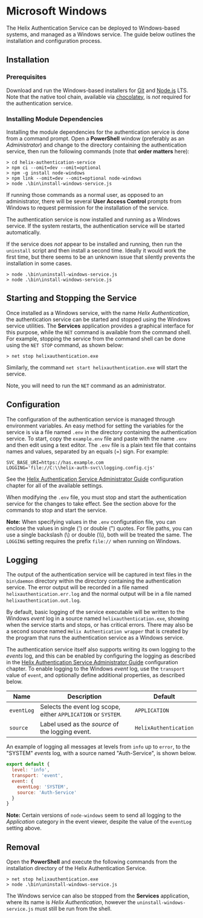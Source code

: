 # Microsoft Windows

The Helix Authentication Service can be deployed to Windows-based systems, and managed as a Windows service. The guide below outlines the installation and configuration process.

## Installation

### Prerequisites

Download and run the Windows-based installers for [Git](https://git-scm.com) and [Node.js](https://nodejs.org/) LTS. Note that the native tool chain, available via [chocolatey](https://chocolatey.org), is _not_ required for the authentication service.

### Installing Module Dependencies

Installing the module dependencies for the authentication service is done from a command prompt. Open a **PowerShell** window (preferably as an _Administrator_) and change to the directory containing the authentication service, then run the following commands (note that **order matters** here):

```
> cd helix-authentication-service
> npm ci --omit=dev --omit=optional
> npm -g install node-windows
> npm link --omit=dev --omit=optional node-windows
> node .\bin\install-windows-service.js
```

If running those commands as a normal user, as opposed to an administrator, there will be several **User Access Control** prompts from Windows to request permission for the installation of the service.

The authentication service is now installed and running as a Windows service. If the system restarts, the authentication service will be started automatically.

If the service does _not_ appear to be installed and running, then run the `uninstall` script and then install a second time. Ideally it would work the first time, but there seems to be an unknown issue that silently prevents the installation in some cases.

```
> node .\bin\uninstall-windows-service.js
> node .\bin\install-windows-service.js
```

## Starting and Stopping the Service

Once installed as a Windows service, with the name *Helix Authentication*, the authentication service can be started and stopped using the Windows service utilities. The **Services** application provides a graphical interface for this purpose, while the `NET` command is available from the command shell. For example, stopping the service from the command shell can be done using the `NET STOP` command, as shown below:

```
> net stop helixauthentication.exe
```

Similarly, the command `net start helixauthentication.exe` will start the service.

Note, you will need to run the `NET` command as an administrator.

## Configuration

The configuration of the authentication service is managed through environment variables. An easy method for setting the variables for the service is via a file named `.env` in the directory containing the authentication service. To start, copy the `example.env` file and paste with the name `.env` and then edit using a text editor. The `.env` file is a plain text file that contains names and values, separated by an equals (=) sign. For example:

```
SVC_BASE_URI=https://has.example.com
LOGGING='file://C:\\helix-auth-svc\\logging.config.cjs'
```

See the [Helix Authentication Service Administrator Guide](https://www.perforce.com/manuals/helix-auth-svc/Content/HAS/Home-has.html) configuration chapter for all of the available settings.

When modifying the `.env` file, you must stop and start the authentication service for the changes to take effect. See the section above for the commands to stop and start the service.

**Note:** When specifying values in the `.env` configuration file, you can enclose the values in single (') or double (") quotes. For file paths, you can use a single backslash (\\) or double (\\\\), both will be treated the same. The `LOGGING` setting requires the prefix `file://` when running on Windows.

## Logging

The output of the authentication service will be captured in text files in the `bin\daemon` directory within the directory containing the authentication service. The error output will be recorded in a file named `helixauthentication.err.log` and the normal output will be in a file named `helixauthentication.out.log`.

By default, basic logging of the service executable will be written to the Windows _event_ log in a source named `helixauthentication.exe`, showing when the service starts and stops, or has critical errors. There may also be a second source named `Helix Authentication wrapper` that is created by the program that runs the authentication service as a Windows service.

The authentication service itself also supports writing its own logging to the _events_ log, and this can be enabled by configuring the logging as described in the [Helix Authentication Service Administrator Guide](https://www.perforce.com/manuals/helix-auth-svc/Content/HAS/Home-has.html) configuration chapter. To enable logging to the Windows _event_ log, use the `transport` value of `event`, and optionally define additional properties, as described below.

| Name | Description | Default |
| ---- | ----------- | ------- |
| `eventLog` | Selects the event log scope, either `APPLICATION` or `SYSTEM`. | `APPLICATION` |
| `source` | Label used as the _source_ of the logging event. | `HelixAuthentication` |

An example of logging all messages at levels from `info` up to `error`, to the "SYSTEM" _events_ log, with a source named "Auth-Service", is shown below.

```javascript
export default {
  level: 'info',
  transport: 'event',
  event: {
    eventLog: 'SYSTEM',
    source: 'Auth-Service'
  }
}
```

**Note:** Certain versions of `node-windows` seem to send all logging to the _Application_ category in the event viewer, despite the value of the `eventLog` setting above.

## Removal

Open the **PowerShell** and execute the following commands from the installation directory of the Helix Authentication Service.

```
> net stop helixauthentication.exe
> node .\bin\uninstall-windows-service.js
```

The Windows service can also be stopped from the **Services** application, where its name is _Helix Authentication_, however the `uninstall-windows-service.js` must still be run from the shell.
